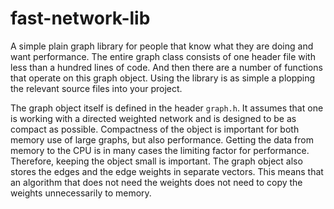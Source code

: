 # fast-network-lib

A simple plain graph library for people that know what they are doing and want
performance. The entire graph class consists of one header file with less than a
hundred lines of code. And then there are a number of functions that operate on
this graph object. Using the library is as simple a plopping the relevant source
files into your project.

The graph object itself is defined in the header `graph.h`. It assumes that one
is working with a directed weighted network and is designed to be
as compact as possible. Compactness of the object is important for both memory
use of large graphs, but also performance. Getting the data from memory to the
CPU is in many cases the limiting factor for performance. Therefore, keeping the
object small is important. The graph object also stores the edges and the edge
weights in separate vectors. This means that an algorithm that does not need the
weights does not need to copy the weights unnecessarily to memory.


